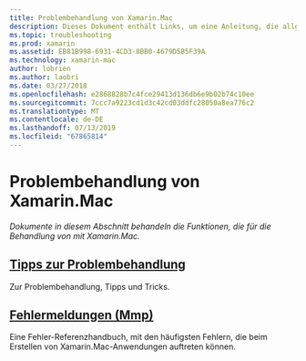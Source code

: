 ```yaml
---
title: Problembehandlung von Xamarin.Mac
description: Dieses Dokument enthält Links, um eine Anleitung, die allgemeine Problembehandlung für die Xamarin.Mac-Entwicklung zu beschreiben und einem anderen Handbuch beschrieben, die von Mmp, das Tool, mit der Assemblys in einer Mac-Anwendung verpackt generierten Fehler enthält.
ms.topic: troubleshooting
ms.prod: xamarin
ms.assetid: EB81B998-6931-4CD3-8BB0-4679D5B5F39A
ms.technology: xamarin-mac
author: lobrien
ms.author: laobri
ms.date: 03/27/2018
ms.openlocfilehash: e2868828b7c4fce29413d136db6e9b02b74c10ee
ms.sourcegitcommit: 7ccc7a9223cd1d3c42cd03ddfc28050a8ea776c2
ms.translationtype: MT
ms.contentlocale: de-DE
ms.lasthandoff: 07/13/2019
ms.locfileid: "67865814"
---
```

# <a name="xamarinmac-troubleshooting"></a>Problembehandlung von Xamarin.Mac 

_Dokumente in diesem Abschnitt behandeln die Funktionen, die für die Behandlung von mit Xamarin.Mac._

## <a name="troubleshooting-tipsmactroubleshootingtroubleshootingmd"></a>[Tipps zur Problembehandlung](~/mac/troubleshooting/troubleshooting.md)

Zur Problembehandlung, Tipps und Tricks.

## <a name="errors-messages-mmpmactroubleshootingmmp-errorsmd"></a>[Fehlermeldungen (Mmp)](~/mac/troubleshooting/mmp-errors.md)

Eine Fehler-Referenzhandbuch, mit den häufigsten Fehlern, die beim Erstellen von Xamarin.Mac-Anwendungen auftreten können.

